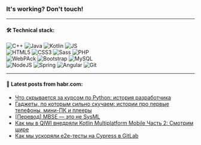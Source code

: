 ### It's working? Don't touch!

---

#### 🛠️ Technical stack:

![C++](https://img.shields.io/badge/C++-informational?logo=c%2B%2B&style=flat&logoColor=white&color=9C033A)
![Java](https://img.shields.io/badge/Java-informational?logo=java&style=flat&logoColor=white&color=007396)
![Kotlin](https://img.shields.io/badge/Kotlin-informational?logo=Kotlin&style=flat&logoColor=white&color=0095D5)
![JS](https://img.shields.io/badge/JS-informational?logo=javaScript&style=flat&logoColor=black&color=F7Df1E) <br>
![HTML5](https://img.shields.io/badge/HTML5-informational?logo=html5&style=flat&logoColor=white&color=E34F26)
![CSS3](https://img.shields.io/badge/CSS3-informational?logo=css3&style=flat&logoColor=white&color=157286)
![Sass](https://img.shields.io/badge/Saas-informational?logo=sass&style=flat&logoColor=white&color=hotpink)
![PHP](https://img.shields.io/badge/PHP-informational?logo=php&style=flat&logoColor=white&color=777BB4) <br>
![WebPAck](https://img.shields.io/badge/WebPack-informational?logo=webPack&style=flat&logoColor=white&color=FF6F00)
![Bootstrap](https://img.shields.io/badge/Bootstrap-informational?logo=Bootstrap&style=flat&logoColor=white&color=7952B3)
![MySQL](https://img.shields.io/badge/MySQL-informational?logo=MySQL&style=flat&logoColor=white&color=00f) <br>
![NodeJS](https://img.shields.io/badge/NodeJS-informational?logo=node.js&style=flat&logoColor=white&color=43853D)
![Spring](https://img.shields.io/badge/Spring-informational?logo=Spring&style=flat&logoColor=white&color=0A9EDC)
![Angular](https://img.shields.io/badge/Vue-informational?logo=vue.js&style=flat&logoColor=white&color=red)
![Git](https://img.shields.io/badge/Git-informational?logo=git&style=flat&logoColor=white&color=darkorange)

___

#### 💬 Latest posts from habr.com:

<!-- BLOG-POST-LIST:START -->
- [Что скрывается за курсом по Python: история разработчика](https://habr.com/ru/post/662057/?utm_source=habrahabr&utm_medium=rss&utm_campaign=662057)
- [Гаджеты, по которым сильно скучаем: истории про первые телефоны, мини-ПК и плееры](https://habr.com/ru/post/661537/?utm_source=habrahabr&utm_medium=rss&utm_campaign=661537)
- [[Перевод] MBSE — это не SysML](https://habr.com/ru/post/662093/?utm_source=habrahabr&utm_medium=rss&utm_campaign=662093)
- [Как мы в QIWI внедряли Kotlin Multiplatform Mobile Часть 2: Смотрим шире](https://habr.com/ru/post/662077/?utm_source=habrahabr&utm_medium=rss&utm_campaign=662077)
- [Как мы ускоряли е2е-тесты на Cypress в GitLab](https://habr.com/ru/post/662069/?utm_source=habrahabr&utm_medium=rss&utm_campaign=662069)
<!-- BLOG-POST-LIST:END -->
